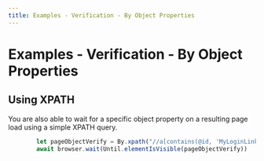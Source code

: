 ```yaml
---
title: Examples - Verification - By Object Properties
---
```


# Examples - Verification - By Object Properties

## Using XPATH

You are also able to wait for a specific object property on a resulting page load using a simple XPATH query.

```typescript
		let pageObjectVerify = By.xpath("//a[contains(@id, 'MyLoginLink')]")
		await browser.wait(Until.elementIsVisible(pageObjectVerify))
```
































































































































































